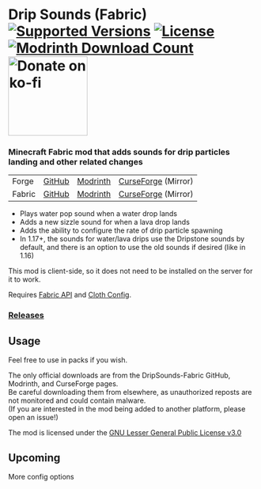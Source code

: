 <h1>Drip Sounds (Fabric)<br>
  <a href="https://modrinth.com/mod/dripsounds-fabric"><img src="http://cf.way2muchnoise.eu/versions/%20For%20MC%20_448311_all(555-0C8E8E-fff-010101).svg" alt="Supported Versions"></a>
  <a href="https://github.com/PieKing1215/DripSounds-Fabric/blob/master/COPYING"><img src="https://img.shields.io/github/license/PieKing1215/DripSounds-Fabric?style=flat&color=0C8E8E" alt="License"></a>
  <a href="https://modrinth.com/mod/dripsounds-fabric"><img src="https://img.shields.io/modrinth/dt/T8MMXTpr?label=Modrinth downloads&logo=modrinth" alt="Modrinth Download Count"></a>
  <!-- <a href="https://www.curseforge.com/minecraft/mc-mods/dripsounds-fabric"><img src="http://cf.way2muchnoise.eu/full_448311_downloads(E04E14-555-fff-010101-1C1C1C).svg" alt="Download Count"></a> -->
  <a href="https://ko-fi.com/X8X34Y6MZ"><img src="https://ko-fi.com/img/githubbutton_sm.svg" alt="Donate on ko-fi" width="160px"></a>
</h1>

### Minecraft Fabric mod that adds sounds for drip particles landing and other related changes

<table>
<tr>
  <td>Forge</td>
  <td><a href="https://github.com/PieKing1215/DripSounds-Forge">GitHub</a></td>
  <td><a href="https://modrinth.com/mod/waterdripsound">Modrinth</a></td>
  <td><a href="https://www.curseforge.com/minecraft/mc-mods/waterdripsound">CurseForge</a> (Mirror)</td>
</tr>
<tr>
  <td>Fabric</td>
  <td><a href="https://github.com/PieKing1215/DripSounds-Fabric">GitHub</a></td>
  <td><a href="https://modrinth.com/mod/dripsounds-fabric">Modrinth</a></td>
  <td><a href="https://www.curseforge.com/minecraft/mc-mods/dripsounds-fabric">CurseForge</a> (Mirror)</td>
</tr>
</table>

- Plays water pop sound when a water drop lands
- Adds a new sizzle sound for when a lava drop lands
- Adds the ability to configure the rate of drip particle spawning
- In 1.17+, the sounds for water/lava drips use the Dripstone sounds by default, and there is an option to use the old sounds if desired (like in 1.16)

This mod is client-side, so it does not need to be installed on the server for it to work.

Requires [Fabric API](https://www.curseforge.com/minecraft/mc-mods/fabric-api) and [Cloth Config](https://www.curseforge.com/minecraft/mc-mods/cloth-config).

### [Releases](https://github.com/PieKing1215/DripSounds-Fabric/releases)

## Usage

Feel free to use in packs if you wish.

The only official downloads are from the DripSounds-Fabric GitHub, Modrinth, and CurseForge pages.<br>
Be careful downloading them from elsewhere, as unauthorized reposts are not monitored and could contain malware.<br>
(If you are interested in the mod being added to another platform, please open an issue!)

The mod is licensed under the [GNU Lesser General Public License v3.0](COPYING)

## Upcoming
More config options

